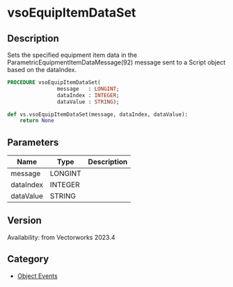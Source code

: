 # vsoEquipItemDataSet

## Description
Sets the specified equipment item data in the ParametricEquipmentItemDataMessage(92) message sent to a Script object based on the dataIndex.

```pascal
PROCEDURE vsoEquipItemDataSet(
				message   : LONGINT;
				dataIndex : INTEGER;
				dataValue : STRING);
```

```python
def vs.vsoEquipItemDataSet(message, dataIndex, dataValue):
    return None
```

## Parameters
|Name|Type|Description|
|---|---|---|
|message|LONGINT|   |
|dataIndex|INTEGER|   |
|dataValue|STRING|   |

## Version
Availability: from Vectorworks 2023.4

## Category
* [Object Events](../Categories/Object%20Events.md)
